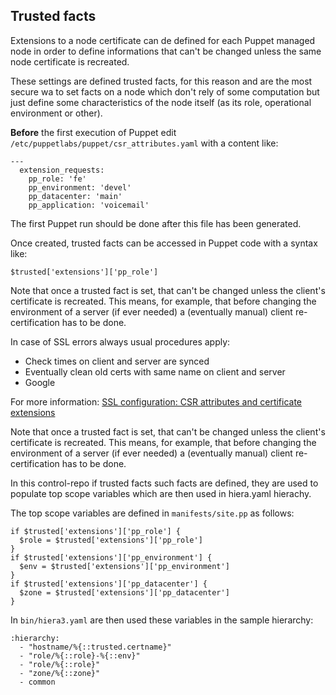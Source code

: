 ## Trusted facts

Extensions to a node certificate can de defined for each Puppet managed node in order to define informations that can't be changed unless the same node certificate is recreated.

These settings are defined trusted facts, for this reason and are the most secure wa to set facts on a node which don't rely of some computation but just define some characteristics of the node itself (as its role, operational environment or other).

**Before** the first execution of Puppet edit ```/etc/puppetlabs/puppet/csr_attributes.yaml``` with a content like:

    ---
      extension_requests:
        pp_role: 'fe'
        pp_environment: 'devel'
        pp_datacenter: 'main'
        pp_application: 'voicemail'

The first Puppet run should be done after this file has been generated.

Once created, trusted facts can be accessed in Puppet code with a syntax like:

    $trusted['extensions']['pp_role']

Note that once a trusted fact is set, that can't be changed unless the client's certificate is recreated. This means, for example, that before changing the environment of a server (if ever needed) a (eventually manual) client re-certification has to be done.

In case of SSL errors always usual procedures apply:

  - Check times on client and server are synced
  - Eventually clean old certs with same name on client and server
  - Google

For more information: [SSL configuration: CSR attributes and certificate extensions](https://docs.puppet.com/puppet/latest/reference/ssl_attributes_extensions.html)

Note that once a trusted fact is set, that can't be changed unless the client's certificate is recreated. This means, for example, that before changing the environment of a server (if ever needed) a (eventually manual) client re-certification has to be done.

In this control-repo if trusted facts such facts are defined, they are used to populate top scope variables which are then used in hiera.yaml hierachy.

The top scope variables are defined in ```manifests/site.pp``` as follows:

    if $trusted['extensions']['pp_role'] {
      $role = $trusted['extensions']['pp_role']
    }
    if $trusted['extensions']['pp_environment'] {
      $env = $trusted['extensions']['pp_environment']
    }
    if $trusted['extensions']['pp_datacenter'] {
      $zone = $trusted['extensions']['pp_datacenter']
    }

In ```bin/hiera3.yaml``` are then used these variables in the sample hierarchy:

    :hierarchy:
      - "hostname/%{::trusted.certname}"
      - "role/%{::role}-%{::env}"
      - "role/%{::role}"
      - "zone/%{::zone}"
      - common

